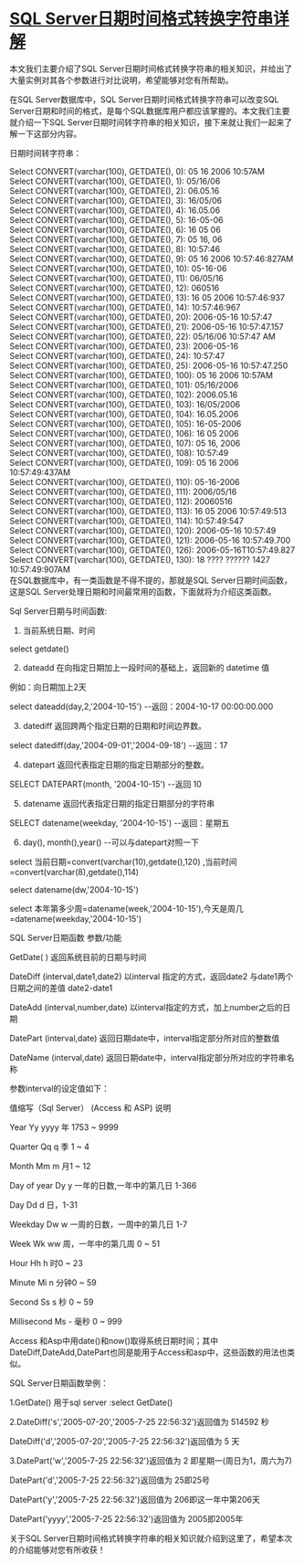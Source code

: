 # [SQL Server日期时间格式转换字符串详解](https://www.cnblogs.com/zhangleblog/p/3160888.html)
本文我们主要介绍了SQL Server日期时间格式转换字符串的相关知识，并给出了大量实例对其各个参数进行对比说明，希望能够对您有所帮助。

在SQL Server数据库中，SQL Server日期时间格式转换字符串可以改变SQL Server日期和时间的格式，是每个SQL数据库用户都应该掌握的。本文我们主要就介绍一下SQL Server日期时间转字符串的相关知识，接下来就让我们一起来了解一下这部分内容。

日期时间转字符串：

Select CONVERT(varchar(100), GETDATE(), 0): 05 16 2006 10:57AM   
Select CONVERT(varchar(100), GETDATE(), 1): 05/16/06   
Select CONVERT(varchar(100), GETDATE(), 2): 06.05.16   
Select CONVERT(varchar(100), GETDATE(), 3): 16/05/06   
Select CONVERT(varchar(100), GETDATE(), 4): 16.05.06   
Select CONVERT(varchar(100), GETDATE(), 5): 16-05-06   
Select CONVERT(varchar(100), GETDATE(), 6): 16 05 06   
Select CONVERT(varchar(100), GETDATE(), 7): 05 16, 06   
Select CONVERT(varchar(100), GETDATE(), 8): 10:57:46   
Select CONVERT(varchar(100), GETDATE(), 9): 05 16 2006 10:57:46:827AM   
Select CONVERT(varchar(100), GETDATE(), 10): 05-16-06   
Select CONVERT(varchar(100), GETDATE(), 11): 06/05/16   
Select CONVERT(varchar(100), GETDATE(), 12): 060516   
Select CONVERT(varchar(100), GETDATE(), 13): 16 05 2006 10:57:46:937   
Select CONVERT(varchar(100), GETDATE(), 14): 10:57:46:967   
Select CONVERT(varchar(100), GETDATE(), 20): 2006-05-16 10:57:47   
Select CONVERT(varchar(100), GETDATE(), 21): 2006-05-16 10:57:47.157   
Select CONVERT(varchar(100), GETDATE(), 22): 05/16/06 10:57:47 AM   
Select CONVERT(varchar(100), GETDATE(), 23): 2006-05-16   
Select CONVERT(varchar(100), GETDATE(), 24): 10:57:47   
Select CONVERT(varchar(100), GETDATE(), 25): 2006-05-16 10:57:47.250   
Select CONVERT(varchar(100), GETDATE(), 100): 05 16 2006 10:57AM   
Select CONVERT(varchar(100), GETDATE(), 101): 05/16/2006   
Select CONVERT(varchar(100), GETDATE(), 102): 2006.05.16   
Select CONVERT(varchar(100), GETDATE(), 103): 16/05/2006   
Select CONVERT(varchar(100), GETDATE(), 104): 16.05.2006   
Select CONVERT(varchar(100), GETDATE(), 105): 16-05-2006   
Select CONVERT(varchar(100), GETDATE(), 106): 16 05 2006   
Select CONVERT(varchar(100), GETDATE(), 107): 05 16, 2006   
Select CONVERT(varchar(100), GETDATE(), 108): 10:57:49   
Select CONVERT(varchar(100), GETDATE(), 109): 05 16 2006 10:57:49:437AM   
Select CONVERT(varchar(100), GETDATE(), 110): 05-16-2006   
Select CONVERT(varchar(100), GETDATE(), 111): 2006/05/16   
Select CONVERT(varchar(100), GETDATE(), 112): 20060516   
Select CONVERT(varchar(100), GETDATE(), 113): 16 05 2006 10:57:49:513   
Select CONVERT(varchar(100), GETDATE(), 114): 10:57:49:547   
Select CONVERT(varchar(100), GETDATE(), 120): 2006-05-16 10:57:49   
Select CONVERT(varchar(100), GETDATE(), 121): 2006-05-16 10:57:49.700   
Select CONVERT(varchar(100), GETDATE(), 126): 2006-05-16T10:57:49.827   
Select CONVERT(varchar(100), GETDATE(), 130): 18 ???? ?????? 1427 10:57:49:907AM  
在SQL数据库中，有一类函数是不得不提的，那就是SQL Server日期时间函数，这是SQL Server处理日期和时间最常用的函数，下面就将为介绍这类函数。

Sql Server日期与时间函数:

1.  当前系统日期、时间 

select getdate() 

2. dateadd  在向指定日期加上一段时间的基础上，返回新的 datetime 值

例如：向日期加上2天 

select dateadd(day,2,'2004-10-15')  --返回：2004-10-17 00:00:00.000

3. datediff 返回跨两个指定日期的日期和时间边界数。

select datediff(day,'2004-09-01','2004-09-18')   --返回：17

4. datepart 返回代表指定日期的指定日期部分的整数。

SELECT DATEPART(month, '2004-10-15')  --返回 10

5. datename 返回代表指定日期的指定日期部分的字符串

SELECT datename(weekday, '2004-10-15')  --返回：星期五

6. day(), month(),year() --可以与datepart对照一下

select 当前日期=convert(varchar(10),getdate(),120) ,当前时间=convert(varchar(8),getdate(),114)

select datename(dw,'2004-10-15')

select 本年第多少周=datename(week,'2004-10-15'),今天是周几=datename(weekday,'2004-10-15')

SQL Server日期函数     参数/功能

GetDate( )    返回系统目前的日期与时间

DateDiff (interval,date1,date2)   以interval 指定的方式，返回date2 与date1两个日期之间的差值 date2-date1

DateAdd (interval,number,date)   以interval指定的方式，加上number之后的日期

DatePart (interval,date)    返回日期date中，interval指定部分所对应的整数值

DateName (interval,date)   返回日期date中，interval指定部分所对应的字符串名称

参数interval的设定值如下：

值缩写（Sql Server） (Access 和 ASP) 说明

Year Yy yyyy 年 1753 ~ 9999

Quarter Qq q   季 1 ~ 4

Month Mm m   月1 ~ 12

Day of year Dy y  一年的日数,一年中的第几日 1-366

Day Dd d   日，1-31

Weekday Dw w 一周的日数，一周中的第几日 1-7

Week Wk ww  周，一年中的第几周 0 ~ 51

Hour Hh h   时0 ~ 23

Minute Mi n  分钟0 ~ 59

Second Ss s 秒 0 ~ 59

Millisecond Ms - 毫秒 0 ~ 999

Access 和Asp中用date()和now()取得系统日期时间；其中DateDiff,DateAdd,DatePart也同是能用于Access和asp中，这些函数的用法也类似。

SQL Server日期函数举例：

1.GetDate() 用于sql server :select GetDate()

2.DateDiff('s','2005-07-20','2005-7-25 22:56:32')返回值为 514592 秒

DateDiff('d','2005-07-20','2005-7-25 22:56:32')返回值为 5 天

3.DatePart('w','2005-7-25 22:56:32')返回值为 2 即星期一(周日为1，周六为7)

DatePart('d','2005-7-25 22:56:32')返回值为 25即25号

DatePart('y','2005-7-25 22:56:32')返回值为 206即这一年中第206天

DatePart('yyyy','2005-7-25 22:56:32')返回值为 2005即2005年

关于SQL Server日期时间格式转换字符串的相关知识就介绍到这里了，希望本次的介绍能够对您有所收获！
